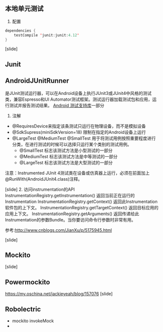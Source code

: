 





## 本地单元测试
1. 配置
``` java
dependencies {
    testCompile 'junit:junit:4.12'
}
```


[slide] 

## Junit

## AndroidJUnitRunner 
是JUnit测试运行器，可以在Android设备上执行JUnit3或JUnit4中风格的测试类，兼容Espresso和UI Automator测试框架。测试运行器加载测试包和应用，运行测试并报告测试结果。
[Android 测试支持库](http://developer.android.com/tools/testing-support-library/index.html)一部分

1. 注解
- @RequiresDevice来指定该条测试只运行在物理设备，而不是模拟设备
- @SdkSupress(miniSdkVersion=18) 限制在指定的Android设备上运行
- @LargeTest @MediumTest @SmallTest 用于将测试用例按照重要程度进行分类，在进行测试的时候可以选择只运行某个类别的测试用例。
    + @SmallTest 标志该测试方法是小型测试的一部分
    + @MediumTest 标志该测试方法是中等测试的一部分
    + @LargeTest 标志该测试方法是大型测试的一部分

注意：Instrumented JUnit 4测试类在设备或仿真器上运行，必须在前面加上@RunWith(AndroidJUnit4.class)注释。

[slide]
2. 访问instrumentation的API
InstrumentationRegistry.getInstrumentation() 返回当前正在运行的Instrumentation
InstrumentationRegistry.getContext() 返回此Instrumentation软件包的上下文。
InstrumentationRegistry.getTargetContext() 返回目标应用的应用上下文。
InstrumentationRegistry.getArguments() 返回传递给此Instrumentation的参数Bundle。当你要访问命令行参数时非常有用。 

参考:http://www.cnblogs.com/JianXu/p/5175945.html

[slide] 
## Mockito

[slide] 
## Powermockito
https://my.oschina.net/jackieyeah/blog/157076
[slide] 
## Robolectric



- mockito invokeMock
- 